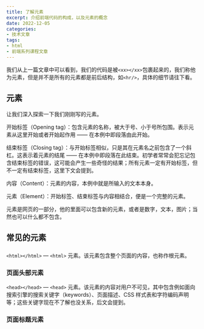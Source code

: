 ```yaml
---
title: 了解元素
excerpt: 介绍前端代码的构成，以及元素的概念
date: 2022-12-05
categories:
- 技术文章
tags:
- html
- 前端系列课程文章
---
```


我们从上一篇文章中可以看到，我们的代码是被`<xx></xx>`包裹起来的，我们称他为元素，但是并不是所有的元素都是前后结构，如`<hr/>`，具体的细节请往下看。

## 元素
让我们深入探索一下我们刚刚写的元素。

开始标签（Opening tag）：包含元素的名称，被大于号、小于号所包围。表示元素从这里开始或者开始起作用 —— 在本例中即段落由此开始。

结束标签（Closing tag）：与开始标签相似，只是其在元素名之前包含了一个斜杠。这表示着元素的结尾 —— 在本例中即段落在此结束。初学者常常会犯忘记包含结束标签的错误，这可能会产生一些奇怪的结果；所有元素一定有开始标签，但不一定有结束标签，这里下文会提到。

内容（Content）：元素的内容，本例中就是所输入的文本本身。

元素（Element）：开始标签、结束标签与内容相结合，便是一个完整的元素。

元素是网页的一部分，他的里面可以包含新的元素，或者是数字，文本，图片；当然也可以什么都不包含。 


## 常见的元素
### <html>
`<html></html>` — `<html>` 元素。该元素包含整个页面的内容，也称作根元素。

### 页面头部元素<head>
`<head></head>` — `<head>` 元素。该元素的内容对用户不可见，其中包含例如面向搜索引擎的搜索关键字（keywords）、页面描述、CSS 样式表和字符编码声明等；这些关键字现在不了解也没关系，后文会提到。

### 页面标题元素<title>
`<title></title>` — `<title>` 元素。该元素设置页面的标题，显示在浏览器标签页上，也作为收藏网页的描述文字。

### 元信息元素<meta>
用于描述数据的数据。它不会显示在页面上，但是机器却可以识别；常用于定义页面的说明，关键字，最后修改日期，和其它的元数据。这些元数据将服务于浏览器（如何布局或重载页面），搜索引擎和其它网络服务。

关于详解请[点此]()

### 页面主体元素<body>
`<body></body>` — `<body>` 元素。该元素包含期望让用户在访问页面时看到的内容，包括文本、图像、视频、游戏、可播放的音轨或其他内容。

### 图像<img>
该元素通过包含图像文件路径的地址属性 src，可在所在位置嵌入图像。

该元素还包括一个替换文字属性 alt，是图像的描述内容，用于当图像不能被用户看见时显示，不可见的原因可能是：
1. 用户有视觉障碍。视障用户可以使用屏幕阅读器来朗读 alt 属性的内容。
2. 有些错误使图像无法显示，如图片路径错误，图片被删除等。

alt 属性的关键字即“描述文本”。alt 文本应向用户完整地传递图像要表达的意思。在开发的过程中可以试着为图像编写一些更好的 alt 文本。

### 标题
标题元素可用于指定内容的标题和子标题。就像一本书的书名、每章的大标题、小标题，等。HTML 文档也是一样。HTML 包括六个级别的标题， <h1> –<h6>，一般最多用到 3-4 级标题。
```html
<h1>主标题</h1>
<h2>顶层标题</h2>
<h3>子标题</h3>
<h4>次子标题</h4>
```

可以在你的文件中写下这些标题体验一下。

### 段落
如上文所讲，`<p>` 元素是用来指定段落的。通常用于指定常规的文本内容：
```html
<p>这是一个段落</p>
```

### 列表
Web 上的许多内容都是列表，HTML 有一些特别的列表元素。标记列表通常包括至少两个元素。最常用的列表类型为：
- 无序列表（Unordered List）中项目的顺序并不重要，就像购物列表。用一个 `<ul>` 元素包围。
- 有序列表（Ordered List）中项目的顺序很重要，就像烹调指南。用一个 `<ol>` 元素包围。
列表的每个项目用一个列表项目（List Item）元素 `<li>` 包围。
```html
<ul>
  <li>technologists</li>
  <li>thinkers</li>
  <li>builders</li>
</ul>
```

### 链接
链接非常重要，它们赋予 Web 网络属性。要植入一个链接，我们需要使用一个简单的元素 — `<a>` — a 是 "anchor" （锚）的缩写。要将一些文本添加到链接中，只需如下几步：
1. 选择一些文本。比如“点此进入我的博客”。
2. 将文本包含在 <a> 元素内，就像这样：
```html
<a>点此进入我的博客</a>
```
3. 为此 <a> 元素添加一个 href 属性，就像这样：
```html
<a href="">点此进入我的博客</a>
```
4. 把属性的值设置为所需网址：
```html
<a href="https://shuangxunian.github.io/">点此进入我的博客</a>
```

如果网址开始部分省略了 `https://` 或者 `http://`，可能会得到错误的结果。在完成一个链接后，可以试着点击它来确保指向正确。

备注： href 这个名字可能开始看起来有点令人费解，代表超文本引用（ hypertext reference）。

现在就为页面添加一个链接吧。

## 小结
常见的双标签元素有：
- html,body,head,h2,p,a
但同时，不止所有的元素都有结束标签，常见的单标签元素有：
- br,hr,img,meta,input

如果你想查新的元素，可以[点此](https://developer.mozilla.org/zh-CN/docs/Web)，MDN是一个非常好的网站，你可以在此查到有关html，css，js等知识。

## 关联
[code](https://github.com/shuangxunian/teaching-FE/blob/main/1/2.html)
[视频](https://space.bilibili.com/391117803)
